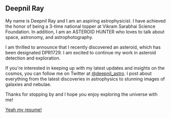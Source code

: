 ## Deepnil Ray 
My name is Deepnil Ray and I am an aspiring astrophysicist. I have achieved the honor of being a 3-time national topper at Vikram Sarabhai Science Foundation. In addition, I am an ASTEROID HUNTER who loves to talk about space, astronomy, and astrophotography.

I am thrilled to announce that I recently discovered an asteroid, which has been designated DPR1729. I am excited to continue my work in asteroid detection and exploration.

If you're interested in keeping up with my latest updates and insights on the cosmos, you can follow me on Twitter at [@deepnil_astro](https://twitter.com/deepnil_astro). I post about everything from the latest discoveries in astrophysics to stunning images of galaxies and nebulae.

Thanks for stopping by and I hope you enjoy exploring the universe with me!

<a href="https://deepnilray.github.io/about%20me" class="btn">Yeah my resume!</a>
